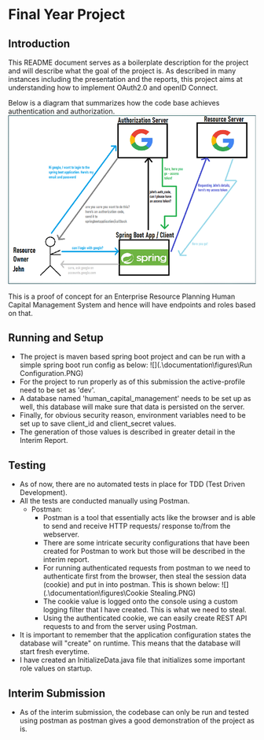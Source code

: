 # Final Year Project

## Introduction

This README document serves as a boilerplate description for the project and will describe what the goal of the project is.
As described in many instances including the presentation and the reports, this project aims at understanding how to implement OAuth2.0 and openID Connect.

Below is a diagram that summarizes how the code base achieves authentication and authorization.
![](.\documentation\figures\My%20Project%20Diagram.PNG)

This is a proof of concept for an Enterprise Resource Planning Human Capital Management System 
and hence will have endpoints and roles based on that.

## Running and Setup
- The project is maven based spring boot project and can be run with a simple spring boot run config as below:
![](.\documentation\figures\Run Configuration.PNG)
- For the project to run properly as of this submission the active-profile need to be set as 'dev'.
- A database named 'human_capital_management' needs to be set up as well, this database will make sure that data is persisted on the server.
- Finally, for obvious security reason, environment variables need to be set up to save client_id and client_secret values.
- The generation of those values is described in greater detail in the Interim Report.

## Testing
- As of now, there are no automated tests in place for TDD (Test Driven Development).
- All the tests are conducted manually using Postman.
  - Postman:
    - Postman is a tool that essentially acts like the browser and is able to send and receive HTTP requests/ response to/from the webserver.
    - There are some intricate security configurations that have been created for Postman to work but those will be described in the interim report.
    - For running authenticated requests from postman to we need to authenticate first from the browser, then steal the session data (cookie) and put in into postman. This is shown below:
    ![](.\documentation\figures\Cookie Stealing.PNG)
    - The cookie value is logged onto the console using a custom logging filter that I have created. This is what we need to steal.
    - Using the authenticated cookie, we can easily create REST API requests to and from the server using Postman.
- It is important to remember that the application configuration states the database will "create" on runtime. This means that the database will start fresh everytime.
- I have created an InitializeData.java file that initializes some important role values on startup.

## Interim Submission
- As of the interim submission, the codebase can only be run and tested using postman as postman gives a good demonstration of the project as is.